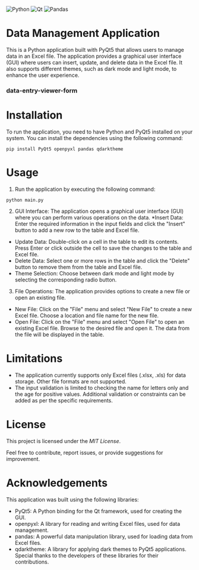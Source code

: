 ![Python](https://img.shields.io/badge/python-3670A0?style=for-the-badge&logo=python&logoColor=ffdd54)
![Qt](https://img.shields.io/badge/Qt-%23217346.svg?style=for-the-badge&logo=Qt&logoColor=white)
![Pandas](https://img.shields.io/badge/pandas-%23150458.svg?style=for-the-badge&logo=pandas&logoColor=white)
# Data Management Application

This is a Python application built with PyQt5 that allows users to manage data in an Excel file. The application provides a graphical user interface (GUI) where users can insert, update, and delete data in the Excel file. It also supports different themes, such as dark mode and light mode, to enhance the user experience.

### data-entry-viewer-form

# Installation
To run the application, you need to have Python and PyQt5 installed on your system. You can install the dependencies using the following command:
```
pip install PyQt5 openpyxl pandas qdarktheme
```
# Usage
1. Run the application by executing the following command:
```
python main.py
```
2. GUI Interface: The application opens a graphical user interface (GUI) where you can perform various operations on the data.
*Insert Data: Enter the required information in the input fields and click the "Insert" button to add a new row to the table and Excel file.
* Update Data: Double-click on a cell in the table to edit its contents. Press Enter or click outside the cell to save the changes to the table and Excel file.
* Delete Data: Select one or more rows in the table and click the "Delete" button to remove them from the table and Excel file.
* Theme Selection: Choose between dark mode and light mode by selecting the corresponding radio button.

3. File Operations: The application provides options to create a new file or open an existing file.
  * New File: Click on the "File" menu and select "New File" to create a new Excel file. Choose a location and file name for the new file.
  * Open File: Click on the "File" menu and select "Open File" to open an existing Excel file. Browse to the desired file and open it. The data from the file will be displayed in the table.

# Limitations

* The application currently supports only Excel files (.xlsx, .xls) for data storage. Other file formats are not supported.
* The input validation is limited to checking the name for letters only and the age for positive values. Additional validation or constraints can be added as per the specific requirements.

# License
This project is licensed under the _MIT License_.

Feel free to contribute, report issues, or provide suggestions for improvement.

# Acknowledgements

This application was built using the following libraries:
* PyQt5: A Python binding for the Qt framework, used for creating the GUI.
* openpyxl: A library for reading and writing Excel files, used for data management.
* pandas: A powerful data manipulation library, used for loading data from Excel files.
* qdarktheme: A library for applying dark themes to PyQt5 applications.
Special thanks to the developers of these libraries for their contributions.
